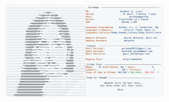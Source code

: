 <a href="https://github.com/Andrew6rant/Andrew6rant">
  <picture>
    <source media="(prefers-color-scheme: dark)" srcset="https://raw.githubusercontent.com/gursmeep404/gursmeep404/main/dark_mode.svg">
    <img alt="Gursmeep's GitHub Profile README" src="https://raw.githubusercontent.com/gursmeep404/gursmeep404/main/light_mode.svg">
  </picture>
</a>
